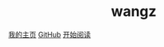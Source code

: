 <h1 align="center">wangz</h1>

[我的主页](https://www.bupt.site/)
[GitHub](https://github.com/Snailclimb/docsify-demo)
[开始阅读](#docsify-demo)




